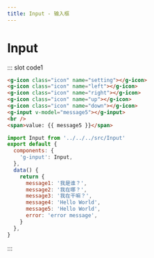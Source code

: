 ```yaml
---
title: Input - 输入框
---
```


# Input

::: slot code1

```html
<g-icon class="icon" name="setting"></g-icon>
<g-icon class="icon" name="left"></g-icon>
<g-icon class="icon" name="right"></g-icon>
<g-icon class="icon" name="up"></g-icon>
<g-icon class="icon" name="down"></g-icon>
<g-input v-model="message5"></g-input>
<br />
<span>value: {{ message5 }}</span>
```

```js
import Input from '../../../src/Input'
export default {
  components: {
    'g-input': Input,
  },
  data() {
    return {
      message1: '我是谁？',
      message2: '我在哪？',
      message3: '我在干嘛？',
      message4: 'Hello World',
      message5: 'Hello World',
      error: 'error message',
    }
  },
}
```

:::

<ClientOnly>
  <input-demo></input-demo>
</ClientOnly>
